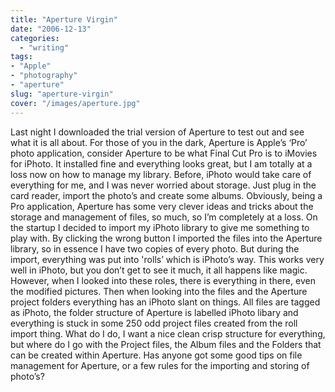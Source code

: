 ```yaml
---
title: "Aperture Virgin"
date: "2006-12-13"
categories:
  - "writing"
tags:
- "Apple"
- "photography"
- "aperture"
slug: "aperture-virgin"
cover: "/images/aperture.jpg"
---
```


Last night I downloaded the trial version of Aperture to test out and see what it is all about. For those of you in the dark, Aperture is Apple’s ‘Pro’ photo application, consider Aperture to be what Final Cut Pro is to iMovies for iPhoto. It installed fine and everything looks great, but I am totally at a loss now on how to manage my library. Before, iPhoto would take care of everything for me, and I was never worried about storage. Just plug in the card reader, import the photo’s and create some albums. Obviously, being a Pro application, Aperture has some very clever ideas and tricks about the storage and management of files, so much, so I’m completely at a loss. On the startup I decided to import my iPhoto library to give me something to play with. By clicking the wrong button I imported the files into the Aperture library, so in essence I have two copies of every photo. But during the import, everything was put into 'rolls’ which is iPhoto’s way. This works very well in iPhoto, but you don’t get to see it much, it all happens like magic. However, when I looked into these roles, there is everything in there, even the modified pictures. Then when looking into the files and the Aperture project folders everything has an iPhoto slant on things. All files are tagged as iPhoto, the folder structure of Aperture is labelled iPhoto libary and everything is stuck in some 250 odd project files created from the roll import thing. What do I do, I want a nice clean crisp structure for everything, but where do I go with the Project files, the Album files and the Folders that can be created within Aperture. Has anyone got some good tips on file management for Aperture, or a few rules for the importing and storing of photo’s?
